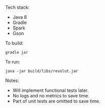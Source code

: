 Tech stack:

- Java 8
- Gradle
- Spark
- Gson

To build:

`gradle jar`

To run:

`java -jar build/libs/revolut.jar`

Notes:

- Will implement functional tests later.
- No logs and no metrics to save time.
- Part of unit tests are omitted to save time.
